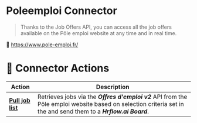 
# Poleemploi Connector

> Thanks to the Job Offers API, you can access all the job offers available on the Pôle emploi website at any time and in real time.


🔗 https://www.pole-emploi.fr/

# 🔌 Connector Actions
<p align="center">

| Action | Description |
| ------- | ----------- |
| [**Pull job list**](docs/pull_job_list.md) | Retrieves jobs via the ***Offres d'emploi v2*** API from the Pôle emploi website based on selection criteria set in the and send them to a ***Hrflow.ai Board***. |


</p>